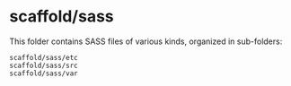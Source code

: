 # scaffold/sass

This folder contains SASS files of various kinds, organized in sub-folders:

    scaffold/sass/etc
    scaffold/sass/src
    scaffold/sass/var
